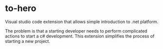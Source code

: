 # to-hero

Visual studio code extension that allows simple introduction to .net platform.

The problem is that a starting developer needs to perform complicated actions to start a c# development. This extension simplifies the process of starting a new project.

